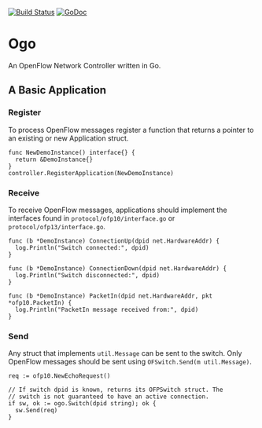 [![Build Status](https://drone.io/github.com/jonstout/ogo/status.png)](https://drone.io/github.com/jonstout/ogo/latest) [![GoDoc](https://godoc.org/github.com/jonstout/ogo?status.png)](https://godoc.org/github.com/jonstout/ogo)
# Ogo
An OpenFlow Network Controller written in Go.

## A Basic Application
### Register
To process OpenFlow messages register a function that returns a pointer to an
existing or new Application struct.
```
func NewDemoInstance() interface{} {
  return &DemoInstance{}
}
controller.RegisterApplication(NewDemoInstance)
```

### Receive
To receive OpenFlow messages, applications should implement the interfaces
found in `protocol/ofp10/interface.go` or `protocol/ofp13/interface.go`.
```
func (b *DemoInstance) ConnectionUp(dpid net.HardwareAddr) {
  log.Println("Switch connected:", dpid)
}

func (b *DemoInstance) ConnectionDown(dpid net.HardwareAddr) {
  log.Println("Switch disconnected:", dpid)
}

func (b *DemoInstance) PacketIn(dpid net.HardwareAddr, pkt *ofp10.PacketIn) {
  log.Println("PacketIn message received from:", dpid)
}
```

### Send
Any struct that implements `util.Message` can be sent to the switch. Only
OpenFlow messages should be sent using `OFSwitch.Send(m util.Message)`.
```
req := ofp10.NewEchoRequest()

// If switch dpid is known, returns its OFPSwitch struct. The
// switch is not guaranteed to have an active connection.
if sw, ok := ogo.Switch(dpid string); ok {
  sw.Send(req)
}
```
